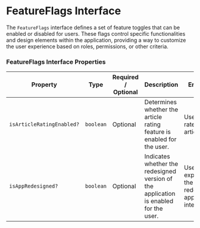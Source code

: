 # FeatureFlags Interface

The `FeatureFlags` interface defines a set of feature toggles that can be enabled or disabled for users. These flags control specific functionalities and design elements within the application, providing a way to customize the user experience based on roles, permissions, or other criteria.

### FeatureFlags Interface Properties

| Property                  | Type      | Required / Optional | Description                                                             | Enabled                                                       | Disabled                                                       |
|---------------------------|-----------|--------------------------|-------------------------------------------------------------------------|---------------------------------------------------------------|---------------------------------------------------------------|
| `isArticleRatingEnabled?` | `boolean` |Optional |  Determines whether the article rating feature is enabled for the user. | Users can rate articles.                               | Users cannot rate articles.                                    |
| `isAppRedesigned?`        | `boolean` |Optional |  Indicates whether the redesigned version of the application is enabled for the user. | Users experience the redesigned application interface.                  | Users see the original application interface.                  |


